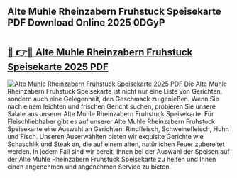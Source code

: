 ## Alte Muhle Rheinzabern Fruhstuck Speisekarte PDF Download Online 2025 0DGyP

# <h2><a href="http://gce05le.nevu.top/?p=Alte+Muhle+Rheinzabern+Fruhstuck+Speisekarte">🔗 👉🔴 Alte Muhle Rheinzabern Fruhstuck Speisekarte 2025 PDF</a></h2>

[![Alte Muhle Rheinzabern Fruhstuck Speisekarte 2025 PDF](https://i.imgur.com/dBaPXMq.png)](http://gce05le.nevu.top/?p=Alte+Muhle+Rheinzabern+Fruhstuck+Speisekarte)
Die Alte Muhle Rheinzabern Fruhstuck Speisekarte ist nicht nur eine Liste von Gerichten, sondern auch eine Gelegenheit, den Geschmack zu genießen. Wenn Sie nach einem leichten und frischen Gericht suchen, probieren Sie unsere Salate aus unserer Alte Muhle Rheinzabern Fruhstuck Speisekarte. Für Fleischliebhaber gibt es auf unserer Alte Muhle Rheinzabern Fruhstuck Speisekarte eine Auswahl an Gerichten: Rindfleisch, Schweinefleisch, Huhn und Fisch. Unseren Auserwählten bieten wir exquisite Gerichte wie Schaschlik und Steak an, die auf einem alten, natürlichen Feuer zubereitet werden. In jedem Fall sind wir bereit, Ihnen bei der Auswahl der Speisen auf der Alte Muhle Rheinzabern Fruhstuck Speisekarte zu helfen und Ihnen einen angenehmen und angenehmen Service zu bieten.
